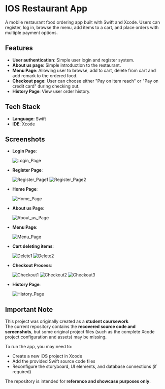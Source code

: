 # IOS Restaurant App

A mobile restaurant food ordering app built with Swift and Xcode.
Users can register, log in, browse the menu, add items to a cart, and place orders with multiple payment options.

## Features

- **User authentication**: Simple user login and register system.
- **About us page**: Simple introduction to the restaurant.
- **Menu Page**: Allowing user to browse, add to cart, delete from cart and add remark to the ordered food.
- **Checkout page**: User can choose either "Pay on item reach" or "Pay on credit card" during checking out.
- **History Page**: View user order history.

## Tech Stack

- **Language**: Swift
- **IDE**: Xcode

## Screenshots

- **Login Page**:

  ![Login_Page](./screenshots/screenshot1.png)

- **Register Page**:

  ![Register_Page1](./screenshots/screenshot2.png)
  ![Register_Page2](./screenshots/screenshot3.png)

- **Home Page**:

  ![Home_Page](./screenshots/screenshot4.png)

- **About us Page**:

  ![About_us_Page](./screenshots/screenshot5.png)

- **Menu Page**:

  ![Menu_Page](./screenshots/screenshot6.png)

- **Cart deleting items**:

  ![Delete1](./screenshots/screenshot7.png)
  ![Delete2](./screenshots/screenshot8.png)

- **Checkout Process**:

  ![Checkout1](./screenshots/screenshot9.png)
  ![Checkout2](./screenshots/screenshot10.png)
  ![Checkout3](./screenshots/screenshot11.png)

- **History Page**:

  ![History_Page](./screenshots/screenshot12.png)

## Important Note

This project was originally created as a **student coursework**.  
The current repository contains the **recovered source code and screenshots**, but some original project files (such as the complete Xcode project configuration and assets) may be missing.

To run the app, you may need to:

- Create a new iOS project in Xcode
- Add the provided Swift source code files
- Reconfigure the storyboard, UI elements, and database connections (if required)

The repository is intended for **reference and showcase purposes only**.
